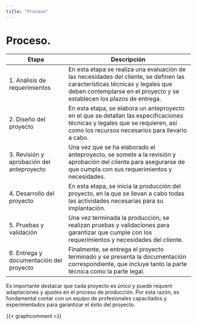 ```yaml
---
title: "Proceso"
---
```



# Proceso.

| Etapa                                     | Descripción                                                                                                                                                                                            |
| ----------------------------------------- | ------------------------------------------------------------------------------------------------------------------------------------------------------------------------------------------------------ |
| 1. Análisis de requerimientos             | En esta etapa se realiza una evaluación de las necesidades del cliente, se definen las características técnicas y legales que deben contemplarse en el proyecto y se establecen los plazos de entrega. |
| 2. Diseño del proyecto                    | En esta etapa, se elabora un anteproyecto en el que se detallan las especificaciones técnicas y legales que se requieren, así como los recursos necesarios para llevarlo a cabo.                       |
| 3. Revisión y aprobación del anteproyecto | Una vez que se ha elaborado el anteproyecto, se somete a la revisión y aprobación del cliente para asegurarse de que cumpla con sus requerimientos y necesidades.                                      |
| 4. Desarrollo del proyecto                | En esta etapa, se inicia la producción del proyecto, en la que se llevan a cabo todas las actividades necesarias para su implantación.                                                                 |
| 5. Pruebas y validación                   | Una vez terminada la producción, se realizan pruebas y validaciones para garantizar que cumple con los requerimientos y necesidades del cliente.                                                       |
| 6. Entrega y documentación del proyecto   | Finalmente, se entrega el proyecto terminado y se presenta la documentación correspondiente, que incluye tanto la parte técnica como la parte legal.                                                   |

Es importante destacar que cada proyecto es único y puede requerir adaptaciones y ajustes en el proceso de producción. Por esta razón, es fundamental contar con un equipo de profesionales capacitados y experimentados para garantizar el éxito del proyecto.



{{< graphcomment >}}
